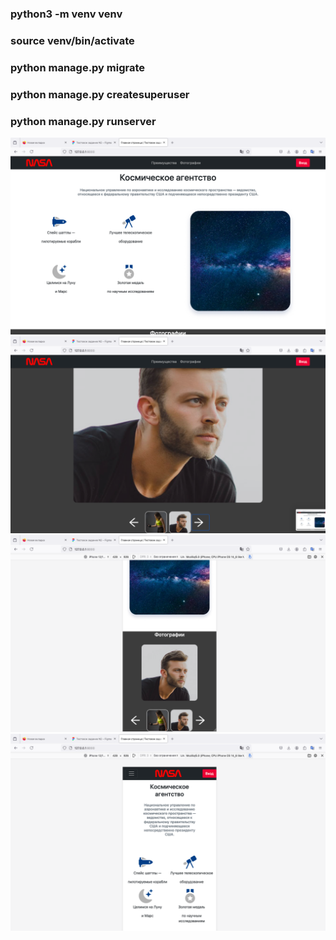 ### python3 -m venv venv
### source venv/bin/activate
### python manage.py migrate
### python manage.py createsuperuser
### python manage.py runserver

<img src="https://github.com/hottabuch1987/test-11/raw/main/img/1.png" alt="1">

<img src="https://github.com/hottabuch1987/test-11/raw/main/img/2.png" alt="2">

<img src="https://github.com/hottabuch1987/test-11/raw/main/img/3.png" alt="3">

<img src="https://github.com/hottabuch1987/test-11/raw/main/img/4.png" alt="4">
